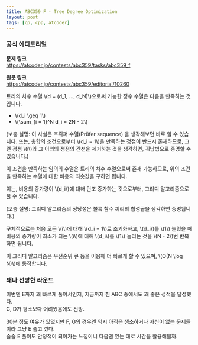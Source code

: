 ```yaml
---
title: ABC359 F - Tree Degree Optimization
layout: post
tags: [cp, cpp, atcoder]
---
```

### 공식 에디토리얼

**문제 링크**  
<https://atcoder.jp/contests/abc359/tasks/abc359_f>

**원문 링크**  
<https://atcoder.jp/contests/abc359/editorial/10260>

트리의 차수 수열 \\(d = (d_1, ..., d_N)\\)으로써 가능한 정수 수열은 다음을 만족하는 것입니다.

- \\(d_i \geq 1\\)
- \\(\sum_{i = 1}^N d_i = 2N - 2\\)

(보충 설명: 이 사실은 프뤼퍼 수열(Prüfer sequence) 을 생각해보면 바로 알 수 있습니다. 또는, 총합의 조건으로부터 \\(d_i = 1\\)을 만족하는 정점이 반드시 존재하므로, 그런 정점 \\(i\\)와 그 이외의 정점의 간선을 제거하는 것을 생각하면, 귀납법으로 증명할 수 있습니다.)

이 조건을 만족하는 임의의 수열은 트리의 차수 수열으로써 존재 가능하므로, 위의 조건을 만족하는 수열에 대한 비용의 최솟값을 구하면 됩니다.

이는, 비용의 증가량이 \\(d_i\\)에 대해 단조 증가하는 것으로부터, 그리디 알고리즘으로 풀 수 있습니다.

(보충 설명: 그리디 알고리즘의 정당성은 볼록 함수 끼리의 합성곱을 생각하면 증명됩니다.)

구체적으로는 처음 모든 \\(i\\)에 대해 \\(d_i = 1\\)로 초기화하고, \\(d_i\\)를 \\(1\\) 늘렸을 때 비용의 증가량이 최소가 되는 \\(i\\)에 대해 \\(d_i\\)를 \\(1\\) 늘리는 것을 \\(N - 2\\)번 반복하면 됩니다.

이 그리디 알고리즘은 우선순위 큐 등을 이용해 더 빠르게 할 수 있으며, \\(O(N \log N)\\)에 동작합니다.

### 꽤나 선방한 라운드

이번엔 E까지 꽤 빠르게 풀어서인지, 지금까지 친 ABC 중에서도 꽤 좋은 성적을 달성했다.  
C, D가 평소보다 어려웠음에도 선방.

30분 정도 여유가 있었지만 F, G의 경우엔 역시 아직은 생소하거나 자신이 없는 문제들이라 그냥 E 풀고 껐다.  
슬슬 E 풀이도 안정적이 되어가는 느낌이니 다음엔 있는 대로 시간을 활용해볼까.
